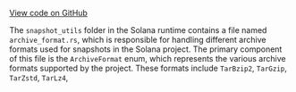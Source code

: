 [View code on GitHub](https://github.com/solana-labs/solana/tree/master/na/runtime/src/snapshot_utils)

The `snapshot_utils` folder in the Solana runtime contains a file named `archive_format.rs`, which is responsible for handling different archive formats used for snapshots in the Solana project. The primary component of this file is the `ArchiveFormat` enum, which represents the various archive formats supported by the project. These formats include `TarBzip2`, `TarGzip`, `TarZstd`, `TarLz4`, 
